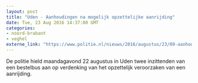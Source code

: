 ```yaml
---
layout: post
title: "Uden - Aanhoudingen na mogelijk opzettelijke aanrijding"
date: Tue, 23 Aug 2016 14:37:00 GMT
categories: 
- noord-brabant 
- veghel 
externe_link: "https://www.politie.nl/nieuws/2016/augustus/23/09-aanhoudingen-na-mogelijk-opzettelijke-aanrijding.html"
---
```


De politie hield maandagavond 22 augustus in Uden twee inzittenden van een bestelbus aan op verdenking van het opzettelijk veroorzaken van een aanrijding.
